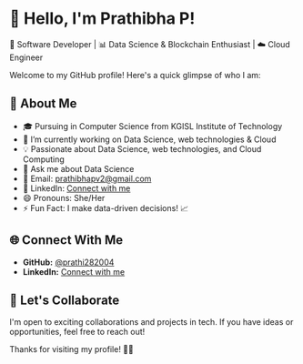 # 👋 Hello, I'm Prathibha P!

🚀 Software Developer | 📊 Data Science & Blockchain Enthusiast | ☁️ Cloud Engineer

Welcome to my GitHub profile! Here's a quick glimpse of who I am:

## 🌟 About Me
- 🎓 Pursuing in Computer Science from KGISL Institute of Technology
- 🔭 I’m currently working on Data Science, web technologies & Cloud
- 💡 Passionate about Data Science, web technologies, and Cloud Computing
- 💬 Ask me about Data Science
- 📧 Email: [prathibhapv2@gmail.com](mailto:prathibhapv2@gmail.com)
- 🔗 LinkedIn: [Connect with me](https://www.linkedin.com/in/prathi282004/)
- 😄 Pronouns: She/Her
- ⚡ Fun Fact: I make data-driven decisions! 📈

## 🌐 Connect With Me
- **GitHub:** [@prathi282004](https://github.com/prathi282004)
- **LinkedIn:** [Connect with me](https://www.linkedin.com/in/prathi282004/)

## 🤝 Let's Collaborate
I'm open to exciting collaborations and projects in tech. If you have ideas or opportunities, feel free to reach out!

Thanks for visiting my profile! 🚀🌟
